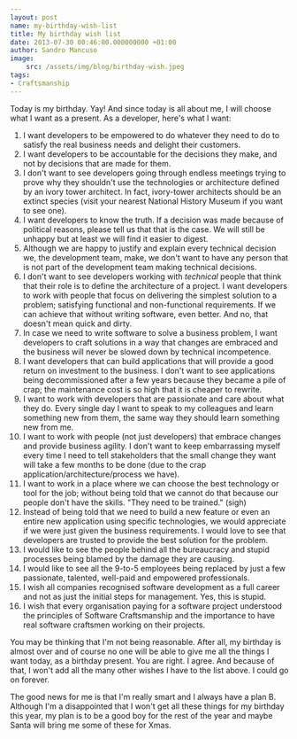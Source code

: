 ```yaml
--- 
layout: post 
name: my-birthday-wish-list 
title: My birthday wish list 
date: 2013-07-30 00:46:00.000000000 +01:00 
author: Sandro Mancuso
image:
    src: /assets/img/blog/birthday-wish.jpeg
tags:
- Craftsmanship
---
```


Today is my birthday. Yay! And since today is all about me, I will
choose what I want as a present. As a developer, here's what I want:


1.  I want developers to be empowered to do whatever they need to do to
    satisfy the real business needs and delight their customers.
2.  I want developers to be accountable for the decisions they make, and
    not by decisions that are made for them. 
3.  I don't want to see developers going through endless meetings trying
    to prove why they shouldn't use the technologies or architecture
    defined by an ivory tower architect. In fact, ivory-tower architects
    should be an extinct species (visit your nearest National History
    Museum if you want to see one). 
4.  I want developers to know the truth. If a decision was made because
    of political reasons, please tell us that that is the case. We will
    still be unhappy but at least we will find it easier to digest. 
5.  Although we are happy to justify and explain every technical
    decision we, the development team, make, we don't want to have any
    person that is not part of the development team making technical
    decisions. 
6.  I don't want to see developers working with *technical* people that
    think that their role is to define the architecture of a project. I
    want developers to work with people that focus on delivering the
    simplest solution to a problem; satisfying functional and
    non-functional requirements. If we can achieve that without writing
    software, even better. And no, that doesn't mean quick and dirty.
7.  In case we need to write software to solve a business problem, I
    want developers to craft solutions in a way that changes are
    embraced and the business will never be slowed down by technical
    incompetence.
8.  I want developers that can build applications that will provide a
    good return on investment to the business. I don't want to see
    applications being decommissioned after a few years because they
    became a pile of crap; the maintenance cost is so high that it is
    cheaper to rewrite. 
9.  I want to work with developers that are passionate and care about
    what they do. Every single day I want to speak to my colleagues and
    learn something new from them, the same way they should learn
    something new from me. 
10. I want to work with people (not just developers) that embrace
    changes and provide business agility. I don't want to keep
    embarrassing myself every time I need to tell stakeholders that the
    small change they want will take a few months to be done (due to the
    crap application/architecture/process we have). 
11. I want to work in a place where we can choose the best technology or
    tool for the job; without being told that we cannot do that because
    our people don't have the skills. "They need to be trained." (sigh)
12. Instead of being told that we need to build a new feature or even an
    entire new application using specific technologies, we would
    appreciate if we were just given the business requirements. I would
    love to see that developers are trusted to provide the best solution
    for the problem.
13. I would like to see the people behind all the bureaucracy and stupid
    processes being blamed by the damage they are causing. 
14. I would like to see all the 9-to-5 employees being replaced by just
    a few passionate, talented, well-paid and empowered professionals. 
15. I wish all companies recognised software development as a full
    career and not as just the initial steps for management. Yes, this
    is stupid.
16. I wish that every organisation paying for a software project
    understood the principles of Software Craftsmanship and the
    importance to have real software craftsmen working on their
    projects. 

You may be thinking that I'm not being reasonable. After all, my
birthday is almost over and of course no one will be able to give me all
the things I want today, as a birthday present. You are right. I agree.
And because of that, I won't add all the many other wishes I have to the
list above. I could go on forever. 

The good news for me is that I'm really smart and I always have a plan
B. Although I'm a disappointed that I won't get all these things for my
birthday this year, my plan is to be a good boy for the rest of the year
and maybe Santa will bring me some of these for Xmas.
